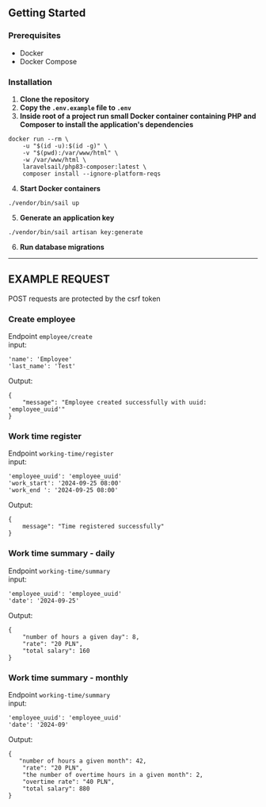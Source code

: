 ## Getting Started

### Prerequisites

- Docker
- Docker Compose

### Installation

1. **Clone the repository**
2. **Copy the `.env.example` file to `.env`**
3. **Inside root of a project run small Docker container containing PHP and Composer to install the application's dependencies**
```
docker run --rm \
    -u "$(id -u):$(id -g)" \
    -v "$(pwd):/var/www/html" \
    -w /var/www/html \
    laravelsail/php83-composer:latest \
    composer install --ignore-platform-reqs
```
4. **Start Docker containers**
```
./vendor/bin/sail up
```
5. **Generate an application key**
```
./vendor/bin/sail artisan key:generate
```
6. **Run database migrations**
---

## EXAMPLE REQUEST
POST requests are protected by the csrf token 
### Create employee
Endpoint `employee/create` <br />
input: 
    
    'name': 'Employee'
    'last_name': 'Test'

Output:

    {
        "message": "Employee created successfully with uuid: 'employee_uuid'"
    }

### Work time register
Endpoint `working-time/register` <br />
input: 
    
    'employee_uuid': 'employee_uuid'
    'work_start': '2024-09-25 08:00'
    'work_end ': '2024-09-25 08:00'

Output:

    {
        message": "Time registered successfully"
    }


### Work time summary - daily
Endpoint `working-time/summary` <br />
input: 
    
    'employee_uuid': 'employee_uuid'
    'date': '2024-09-25'

Output:

    {
        "number of hours a given day": 8,
        "rate": "20 PLN",
        "total salary": 160
    }


### Work time summary - monthly
Endpoint `working-time/summary` <br />
input: 
    
    'employee_uuid': 'employee_uuid'
    'date': '2024-09'

Output:

    {
       "number of hours a given month": 42,
        "rate": "20 PLN",
        "the number of overtime hours in a given month": 2,
        "overtime rate": "40 PLN",
        "total salary": 880
    }